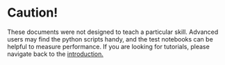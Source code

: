 # Caution!

These documents were not designed to teach a particular skill. Advanced users may find the python scripts handy, and the test notebooks can be helpful to measure performance. If you are looking for tutorials, please navigate back to the [introduction.](../content/introduction.md)
